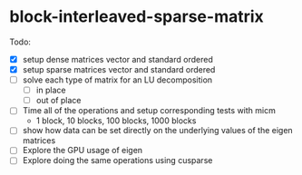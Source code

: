 # block-interleaved-sparse-matrix


Todo: 
- [x] setup dense matrices vector and standard ordered
- [x] setup sparse matrices vector and standard ordered
- [ ] solve each type of matrix for an LU decomposition
  - [ ] in place
  - [ ] out of place
- [ ] Time all of the operations and setup corresponding tests with micm
  - 1 block, 10 blocks, 100 blocks, 1000 blocks
- [ ] show how data can be set directly on the underlying values of the eigen matrices
- [ ] Explore the GPU usage of eigen
- [ ] Explore doing the same operations using cusparse